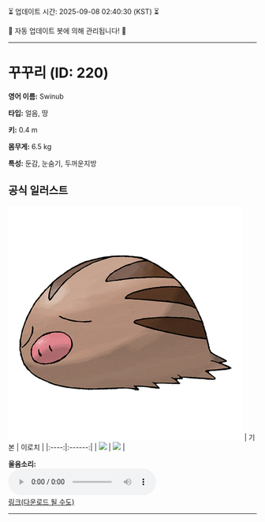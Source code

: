 
⏳ 업데이트 시간: 2025-09-08 02:40:30 (KST) ⏳

🤖 자동 업데이트 봇에 의해 관리됩니다! 🤖

---

# 꾸꾸리 (ID: 220)
**영어 이름:** Swinub

**타입:** 얼음, 땅

**키:** 0.4 m

**몸무게:** 6.5 kg

**특성:** 둔감, 눈숨기, 두꺼운지방

## 공식 일러스트
![](https://raw.githubusercontent.com/PokeAPI/sprites/master/sprites/pokemon/other/official-artwork/220.png)
| 기본 | 이로치 |
|:----:|:------:|
| <img src="http://play.pokemonshowdown.com/sprites/ani/swinub.gif" width="200"> | <img src="http://play.pokemonshowdown.com/sprites/ani-shiny/swinub.gif" width="200"> |

**울음소리:**<br><audio controls src="https://raw.githubusercontent.com/PokeAPI/cries/main/cries/pokemon/latest/220.ogg"></audio><br> [링크(다운로드 될 수도)](https://raw.githubusercontent.com/PokeAPI/cries/main/cries/pokemon/latest/220.ogg)


---
